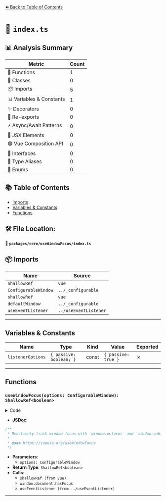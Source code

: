[⬅️ Back to Table of Contents](../../../index.md)

# 📄 `index.ts`

## 📊 Analysis Summary

| Metric | Count |
|--------|-------|
| 🔧 Functions | 1 |
| 🧱 Classes | 0 |
| 📦 Imports | 5 |
| 📊 Variables & Constants | 1 |
| ✨ Decorators | 0 |
| 🔄 Re-exports | 0 |
| ⚡ Async/Await Patterns | 0 |
| 💠 JSX Elements | 0 |
| 🟢 Vue Composition API | 0 |
| 📐 Interfaces | 0 |
| 📑 Type Aliases | 0 |
| 🎯 Enums | 0 |

## 📚 Table of Contents

- [Imports](#imports)
- [Variables & Constants](#variables-constants)
- [Functions](#functions)

## 🛠️ File Location:
📂 **`packages/core/useWindowFocus/index.ts`**

## 📦 Imports

| Name | Source |
|------|--------|
| `ShallowRef` | `vue` |
| `ConfigurableWindow` | `../_configurable` |
| `shallowRef` | `vue` |
| `defaultWindow` | `../_configurable` |
| `useEventListener` | `../useEventListener` |


---

## Variables & Constants

| Name | Type | Kind | Value | Exported |
|------|------|------|-------|----------|
| `listenerOptions` | `{ passive: boolean; }` | const | `{ passive: true }` | ✗ |


---

## Functions

### `useWindowFocus(options: ConfigurableWindow): ShallowRef<boolean>`

<details><summary>Code</summary>

```ts
export function useWindowFocus(options: ConfigurableWindow = {}): ShallowRef<boolean> {
  const { window = defaultWindow } = options
  if (!window)
    return shallowRef(false)

  const focused = shallowRef(window.document.hasFocus())

  const listenerOptions = { passive: true }

  useEventListener(window, 'blur', () => {
    focused.value = false
  }, listenerOptions)

  useEventListener(window, 'focus', () => {
    focused.value = true
  }, listenerOptions)

  return focused
}
```
</details>

- **JSDoc**:
```ts
/**
 * Reactively track window focus with `window.onfocus` and `window.onblur`.
 *
 * @see https://vueuse.org/useWindowFocus
 */
```

- **Parameters**:
  - `options: ConfigurableWindow`
- **Return Type**: `ShallowRef<boolean>`
- **Calls**:
  - `shallowRef (from vue)`
  - `window.document.hasFocus`
  - `useEventListener (from ../useEventListener)`

---